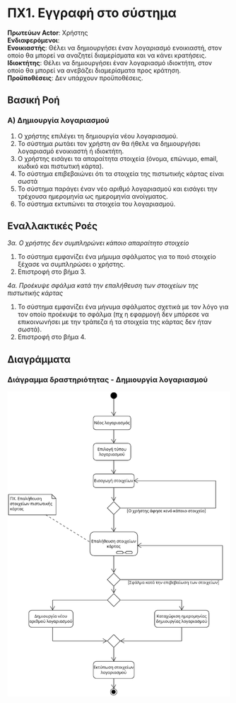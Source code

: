 # ΠΧ1. Εγγραφή στο σύστημα

**Πρωτεύων Actor**: Χρήστης<br>
**Ενδιαφερόμενοι**:<br>
**Ενοικιαστής**: Θέλει να δημιουργήσει έναν λογαριασμό ενοικιαστή, στον οποίο θα μπορεί να αναζητεί διαμερίσματα και να κάνει κρατήσεις.<br>
**Ιδιοκτήτης**: Θέλει να δημιουργήσει έναν λογαριασμό ιδιοκτήτη, στον οποίο θα μπορεί να ανεβάζει διαμερίσματα προς κράτηση.<br>
**Προϋποθέσεις**: Δεν υπάρχουν προϋποθέσεις.

## Βασική Ροή

### Α) Δημιουργία λογαριασμού

1. Ο χρήστης επιλέγει τη δημιουργία νέου λογαριασμού.
2. Το σύστημα ρωτάει τον χρήστη αν θα ήθελε να δημιουργήσει λογαριασμό ενοικιαστή ή ιδιοκτήτη.
3. Ο χρήστης εισάγει τα απαραίτητα στοιχεία (όνομα, επώνυμο, email, κωδικό και πιστωτική κάρτα).
4. Το σύστημα επιβεβαιώνει ότι τα στοιχεία της πιστωτικής κάρτας είναι σωστά
5. Το σύστημα παράγει έναν νέο αριθμό λογαριασμού και εισάγει την τρέχουσα ημερομηνία ως ημερομηνία ανοίγματος.
6. Το σύστημα εκτυπώνει τα στοιχεία του λογαριασμού.

## Εναλλακτικές Ροές

*3α. Ο χρήστης δεν συμπληρώνει κάποιο απαραίτητο στοιχείο*

1. Το σύστημα εμφανίζει ένα μήμυμα σφάλματος για το ποιό στοιχείο ξέχασε να συμπληρώσει ο χρήστης.
2. Επιστροφή στο βήμα 3.

*4α. Προέκυψε σφάλμα κατά την επαλήθευση των στοιχείων της πιστωτικής κάρτας*

1. Το σύστημα εμφανίζει ένα μήνυμα σφάλματος σχετικά με τον λόγο για τον οποίο προέκυψε το σφάλμα (πχ η εφαρμογή δεν μπόρεσε να επικοινωνήσει με την τράπεζα ή τα στοιχεία της κάρτας δεν ήταν σωστά).
2. Επιστροφή στο βήμα 4.

## Διαγράμματα

### Διάγραμμα δραστηριότητας - Δημιουργία λογαριασμού

![Διάγραμμα δραστηριότητας - Δημιουργία λογαριασμού](/docs/markdown/uml/requirements/uc1_user_account_creation.png)

